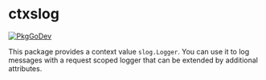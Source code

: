 # ctxslog
[![PkgGoDev][godev:image]][godev:url]

This package provides a context value `slog.Logger`. 
You can use it to log messages with a request scoped logger that can be extended by additional attributes.

[godev:image]:  https://pkg.go.dev/badge/github.com/MottoStreaming/ctxslog.go
[godev:url]:    https://pkg.go.dev/github.com/MottoStreaming/ctxslog.go
